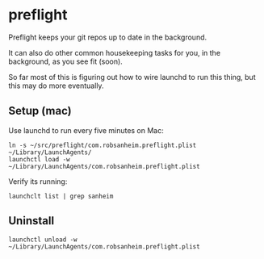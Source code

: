 # preflight

Preflight keeps your git repos up to date in the background.

It can also do other common housekeeping tasks for you, in the background,
as you see fit (soon).

So far most of this is figuring out how to wire launchd to run this thing,
but this may do more eventually.

## Setup (mac)

Use launchd to run every five minutes on Mac:

    ln -s ~/src/preflight/com.robsanheim.preflight.plist ~/Library/LaunchAgents/
    launchctl load -w ~/Library/LaunchAgents/com.robsanheim.preflight.plist

Verify its running:

    launchclt list | grep sanheim


## Uninstall

    launchctl unload -w ~/Library/LaunchAgents/com.robsanheim.preflight.plist
